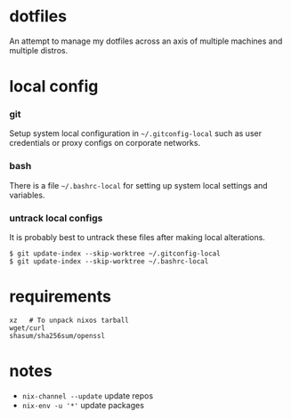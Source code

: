# dotfiles
An attempt to manage my dotfiles across an axis of multiple machines and multiple distros.

# local config
### git
Setup system local configuration in `~/.gitconfig-local` such as
user credentials or proxy configs on corporate networks.

### bash
There is a file `~/.bashrc-local` for setting up system local
settings and variables.

### untrack local configs
It is probably best to untrack these files after making local
alterations.

```
$ git update-index --skip-worktree ~/.gitconfig-local 
$ git update-index --skip-worktree ~/.bashrc-local 
```

# requirements
```
xz   # To unpack nixos tarball
wget/curl
shasum/sha256sum/openssl
```

# notes
- `nix-channel --update` update repos
- `nix-env -u '*'` update packages
